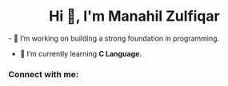 <h1 align="center">Hi 👋, I'm Manahil Zulfiqar</h1>
- 🔭 I’m working on building a strong foundation in programming.

- 🌱 I’m currently learning **C Language.**

<h3 align="left">Connect with me:</h3>
<p align="left">
</p>

